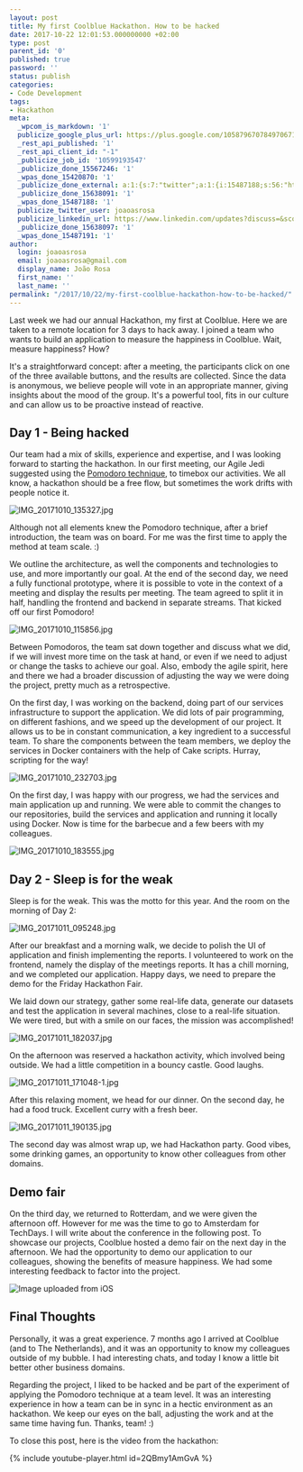 ```yaml
---
layout: post
title: My first Coolblue Hackathon. How to be hacked
date: 2017-10-22 12:01:53.000000000 +02:00
type: post
parent_id: '0'
published: true
password: ''
status: publish
categories:
- Code Development
tags:
- Hackathon
meta:
  _wpcom_is_markdown: '1'
  publicize_google_plus_url: https://plus.google.com/105879670784970671735/posts/AJsGSdoA1xX
  _rest_api_published: '1'
  _rest_api_client_id: "-1"
  _publicize_job_id: '10599193547'
  _publicize_done_15567246: '1'
  _wpas_done_15420870: '1'
  _publicize_done_external: a:1:{s:7:"twitter";a:1:{i:15487188;s:56:"https://twitter.com/joaoasrosa/status/922040353733177344";}}
  _publicize_done_15638091: '1'
  _wpas_done_15487188: '1'
  publicize_twitter_user: joaoasrosa
  publicize_linkedin_url: https://www.linkedin.com/updates?discuss=&scope=27794317&stype=M&topic=6327806050770653184&type=U&a=PRUo
  _publicize_done_15638097: '1'
  _wpas_done_15487191: '1'
author:
  login: joaoasrosa
  email: joaoasrosa@gmail.com
  display_name: João Rosa
  first_name: ''
  last_name: ''
permalink: "/2017/10/22/my-first-coolblue-hackathon-how-to-be-hacked/"
---
```

Last week we had our annual Hackathon, my first at Coolblue. Here we are taken to a remote location for 3 days to hack away. I joined a team who wants to build an application to measure the happiness in Coolblue. Wait, measure happiness? How?

It's a straightforward concept: after a meeting, the participants click on one of the three available buttons, and the results are collected. Since the data is anonymous, we believe people will vote in an appropriate manner, giving insights about the mood of the group. It's a powerful tool, fits in our culture and can allow us to be proactive instead of reactive.

Day 1 - Being hacked
--------------------

Our team had a mix of skills, experience and expertise, and I was looking forward to starting the hackathon. In our first meeting, our Agile Jedi suggested using the [Pomodoro technique](https://en.wikipedia.org/wiki/Pomodoro_Technique), to timebox our activities. We all know, a hackathon should be a free flow, but sometimes the work drifts with people notice it.

![IMG_20171010_135327.jpg](/images/assets/img_20171010_135327.jpg)

Although not all elements knew the Pomodoro technique, after a brief introduction, the team was on board. For me was the first time to apply the method at team scale. :)

We outline the architecture, as well the components and technologies to use, and more importantly our goal. At the end of the second day, we need a fully functional prototype, where it is possible to vote in the context of a meeting and display the results per meeting. The team agreed to split it in half, handling the frontend and backend in separate streams. That kicked off our first Pomodoro!

![IMG_20171010_115856.jpg](/images/assets/img_20171010_115856.jpg)

Between Pomodoros, the team sat down together and discuss what we did, if we will invest more time on the task at hand, or even if we need to adjust or change the tasks to achieve our goal. Also, embody the agile spirit, here and there we had a broader discussion of adjusting the way we were doing the project, pretty much as a retrospective.

On the first day, I was working on the backend, doing part of our services infrastructure to support the application. We did lots of pair programming, on different fashions, and we speed up the development of our project. It allows us to be in constant communication, a key ingredient to a successful team. To share the components between the team members, we deploy the services in Docker containers with the help of Cake scripts. Hurray, scripting for the way!

![IMG_20171010_232703.jpg](/images/assets/img_20171010_232703.jpg)

On the first day, I was happy with our progress, we had the services and main application up and running. We were able to commit the changes to our repositories, build the services and application and running it locally using Docker. Now is time for the barbecue and a few beers with my colleagues.

![IMG_20171010_183555.jpg](/images/assets/img_20171010_183555.jpg)

Day 2 - Sleep is for the weak
-----------------------------

Sleep is for the weak. This was the motto for this year. And the room on the morning of Day 2:

![IMG_20171011_095248.jpg](/images/assets/img_20171011_095248.jpg)

After our breakfast and a morning walk, we decide to polish the UI of application and finish implementing the reports. I volunteered to work on the frontend, namely the display of the meetings reports. It has a chill morning, and we completed our application. Happy days, we need to prepare the demo for the Friday Hackathon Fair.

We laid down our strategy, gather some real-life data, generate our datasets and test the application in several machines, close to a real-life situation. We were tired, but with a smile on our faces, the mission was accomplished!

![IMG_20171011_182037.jpg](/images/assets/img_20171011_182037.jpg)

On the afternoon was reserved a hackathon activity, which involved being outside. We had a little competition in a bouncy castle. Good laughs.

![IMG_20171011_171048-1.jpg](/images/assets/img_20171011_171048-1.jpg)

After this relaxing moment, we head for our dinner. On the second day, he had a food truck. Excellent curry with a fresh beer.

![IMG_20171011_190135.jpg](/images/assets/img_20171011_190135.jpg)

The second day was almost wrap up, we had Hackathon party. Good vibes, some drinking games, an opportunity to know other colleagues from other domains.

Demo fair
---------

On the third day, we returned to Rotterdam, and we were given the afternoon off. However for me was the time to go to Amsterdam for TechDays. I will write about the conference in the following post. To showcase our projects, Coolblue hosted a demo fair on the next day in the afternoon. We had the opportunity to demo our application to our colleagues, showing the benefits of measure happiness. We had some interesting feedback to factor into the project.

![Image uploaded from iOS](/images/assets/image-uploaded-from-ios.jpg)

Final Thoughts
--------------

Personally, it was a great experience. 7 months ago I arrived at Coolblue (and to The Netherlands), and it was an opportunity to know my colleagues outside of my bubble. I had interesting chats, and today I know a little bit better other business domains.

Regarding the project, I liked to be hacked and be part of the experiment of applying the Pomodoro technique at a team level. It was an interesting experience in how a team can be in sync in a hectic environment as an hackathon. We keep our eyes on the ball, adjusting the work and at the same time having fun. Thanks, team! :)

To close this post, here is the video from the hackathon:

{% include youtube-player.html id=2QBmy1AmGvA %}